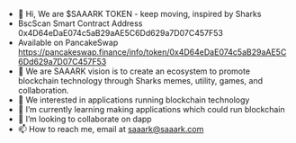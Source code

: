 - 👋 Hi, We are $SAAARK TOKEN - keep moving, inspired by Sharks
- BscScan Smart Contract Address 0x4D64eDaE074c5aB29aAE5C6Dd629a7D07C457F53
- Available on PancakeSwap https://pancakeswap.finance/info/token/0x4D64eDaE074c5aB29aAE5C6Dd629a7D07C457F53
- 👀 We are SAAARK vision is to create an ecosystem to promote blockchain technology through Sharks memes, utility, games, and collaboration.
- 👀 We interested in applications running blockchain technology
- 🌱 I’m currently learning making applications which could run blockchain
- 💞️ I’m looking to collaborate on dapp
- 📫 How to reach me, email at saaark@saaark.com

<!---
saaark/saaark is a ✨ special ✨ repository because its `README.md` (this file) appears on your GitHub profile.
You can click the Preview link to take a look at your changes.
--->

